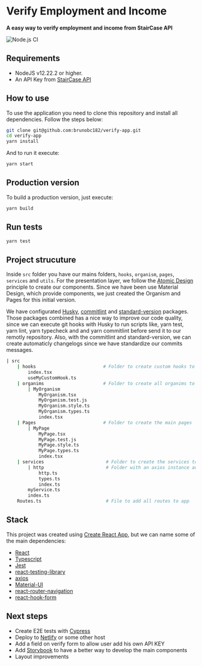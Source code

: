 # Verify Employment and Income

**A easy way to verify employment and income from StairCase API**

![Node.js CI](https://github.com/brunobc182/verify-app/workflows/Node.js%20CI/badge.svg)

## Requirements

- NodeJS v12.22.2 or higher.
- An API Key from [StairCase API](https://api.staircase.co/#/getting-started#authorization)

## How to use

To use the application you need to clone this repository and install all dependencies. Follow the steps below:

```bash
git clone git@github.com:brunobc182/verify-app.git
cd verify-app
yarn install
```

And to run it execute:

```bash
yarn start
```

## Production version

To build a production version, just execute:

```bash
yarn build
```

## Run tests

```bash
yarn test
```

## Project strucuture

Inside `src` folder you have our mains folders, `hooks`, `organism`, `pages`, `services` and `utils`. For the presentation layer, we follow
the [Atomic Design](https://atomicdesign.bradfrost.com/chapter-2/) principle to create our components. Since we have been use Material Design, which
provide components, we just created the Organism and Pages for this initial version.

We have configurated [Husky](https://github.com/typicode/husky), [commitlint](https://github.com/conventional-changelog/commitlint) and [standard-version](https://github.com/conventional-changelog/standard-version) packages. Those packages combined has a nice way to improve our code quality, since we can execute git hooks with Husky to run scripts like, yarn test, yarn lint, yarn typecheck and and yarn commitlint before send it to our remotly repository. Also, with the commitlint and standard-version, we can create automaticly changelogs since we have standardize our commits messages.

```bash
| src
    | hooks                         # Folder to create custom hooks to handle use cases
        index.tsx
        useMyCustomHook.ts
    | organims                      # Folder to create all organims to use on our Pages
        | MyOrganism
            MyOrganism.tsx
            MyOrganism.test.js
            MyOrganism.style.ts
            MyOrganism.types.ts
            index.tsx
    | Pages                         # Folder to create the main pages
        | MyPage
            MyPage.tsx
            MyPage.test.js
            MyPage.style.ts
            MyPage.types.ts
            index.tsx
    | services                       # Folder to create the services to access some API endpoint
        | http                       # Folder with an axios instance add all common configuration for sevices
            http.ts
            types.ts
            index.ts
        myService.ts
        index.ts
    Routes.ts                        # File to add all routes to app
```

## Stack

This project was created using [Create React App](https://create-react-app.dev/docs/getting-started/), but we can name some of the main dependencies:

- [React](https://reactjs.org/)
- [Typescript](https://www.typescriptlang.org/)
- [Jest](https://jestjs.io/)
- [react-testing-library](https://testing-library.com/docs/react-testing-library/intro)
- [axios](https://github.com/axios/axios)
- [Material-UI](https://material-ui.com/)
- [react-router-navigation](https://reactrouter.com/web/guides/quick-start)
- [react-hook-form](https://react-hook-form.com/)

## Next steps

- Create E2E tests with [Cypress](https://www.cypress.io/)
- Deploy to [Netlify](https://www.netlify.com/) or some other host
- Add a field on verify form to allow user add his own API KEY
- Add [Storybook](https://storybook.js.org/) to have a better way to develop the main components
- Layout improvements

